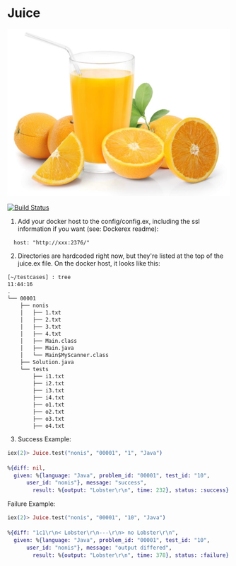 Juice
==========

![Picture of some delicious Orange Juice](orangejuice.jpg)

[![Build Status](https://api.travis-ci.org/austinschwartz/juice.svg)](https://travis-ci.org/austinschwartz/juice)

1. Add your docker host to the config/config.ex, including the ssl information if you want (see: Dockerex readme):
```
  host: "http://xxx:2376/"
```

2. Directories are hardcoded right now, but they're listed at the top of the juice.ex file. On the docker host, it looks like this:

```
[~/testcases] : tree                                                                         11:44:16
.
└── 00001
    ├── nonis
    │   ├── 1.txt
    │   ├── 2.txt
    │   ├── 3.txt
    │   ├── 4.txt
    │   ├── Main.class
    │   ├── Main.java
    │   └── Main$MyScanner.class
    ├── Solution.java
    └── tests
        ├── i1.txt
        ├── i2.txt
        ├── i3.txt
        ├── i4.txt
        ├── o1.txt
        ├── o2.txt
        ├── o3.txt
        ├── o4.txt

```

3. Success Example:
```elixir
iex(2)> Juice.test("nonis", "00001", "1", "Java")

%{diff: nil,
  given: %{language: "Java", problem_id: "00001", test_id: "10",
      user_id: "nonis"}, message: "success",
        result: %{output: "Lobster\r\n", time: 232}, status: :success}
```

Failure Example:
```elixir
iex(2)> Juice.test("nonis", "00001", "10", "Java")

%{diff: "1c1\r\n< Lobster\r\n---\r\n> no Lobster\r\n",
  given: %{language: "Java", problem_id: "00001", test_id: "10",
      user_id: "nonis"}, message: "output differed",
        result: %{output: "Lobster\r\n", time: 378}, status: :failure}
```
